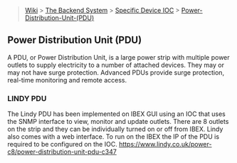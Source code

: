 > [Wiki](Home) > [The Backend System](The-Backend-System) > [Specific Device IOC](Specific-Device-IOC) > [Power-Distribution-Unit-(PDU)](https://github.com/ISISComputingGroup/ibex_developers_manual/wiki/Power-Distribution-Unit-(PDU))

## Power Distribution Unit (PDU)

A PDU, or Power Distribution Unit, is a large power strip with multiple power outlets to supply electricity to a number of attached devices. They may or may not have surge protection. Advanced PDUs provide surge protection, real-time monitoring and remote access.

### LINDY PDU

The Lindy PDU has been implemented on IBEX GUI using an IOC that uses the SNMP interface to view, monitor and update outlets. There are 8 outlets on the strip and they can be individually turned on or off from IBEX. Lindy also comes with a web interface. To run on the IBEX the IP of the PDU is required to be configured on the IOC.
https://www.lindy.co.uk/power-c8/power-distribution-unit-pdu-c347



